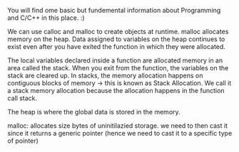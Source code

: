 You will find ome basic but fundemental information about Programming and C/C++ in this place. :)

We can use calloc and malloc to create objects at runtime. malloc allocates memory on the heap. Data assigned to variables on the heap continues to exist even after you have exited the function in which they were allocated.

The local variables declared inside a function are allocated memory in an area called the stack. When you exit from the function, the variables on the stack are cleared up. In stacks, the memory allocation happens on contiguous blocks of memory -> this is known as Stack Allocation. We call it a stack memory allocation because the allocation happens in the function call stack.

The heap is where the global data is stored in the memory. 


malloc: allocates size bytes of uninitilazied storage. we need to then cast it since it returns a generic pointer (hence we need to cast it to a specific type of pointer)
